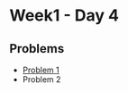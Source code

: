 # Week1 - Day 4

## Problems
- [Problem 1](https://github.com/Rishitarkar/PIPTP-Prep-2025/edit/main/Week1/Day4/solution1.md)
- Problem 2
